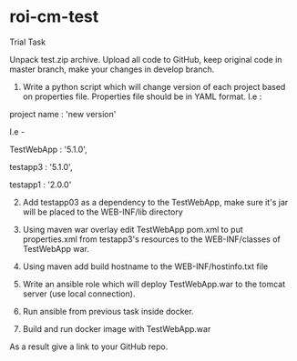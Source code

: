 # roi-cm-test

Trial Task

Unpack test.zip archive.
Upload all code to GitHub, keep original code in master branch, make your changes in develop branch.


1. Write a python script which will change version of each project based on properties file. Properties file should be in YAML format. I.e :

project name : 'new version'

I.e -

TestWebApp  : '5.1.0',

testapp3 : '5.1.0',

testapp1 : '2.0.0'

2. Add testapp03 as a dependency to the TestWebApp, make sure it's jar will be placed to the WEB-INF/lib directory

3. Using maven war overlay edit TestWebApp pom.xml to put properties.xml from testapp3's resources to the WEB-INF/classes of TestWebApp war.

4. Using maven add build hostname to the WEB-INF/hostinfo.txt file

5. Write an ansible role which will deploy TestWebApp.war to the tomcat server (use local connection).

6. Run ansible from previous task inside docker.

7. Build and run docker image with TestWebApp.war

As a result give a link to your GitHub repo.

